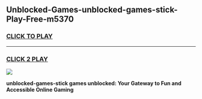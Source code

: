 
## Unblocked-Games-unblocked-games-stick-Play-Free-m5370
<h3>
<a href="https://premium76.site?title=unblocked-games-stick&ref=23A">CLICK TO PLAY</a></h3>
<hr>

<h3>
<a href="https://premium76.site?title=unblocked-games-stick&ref=23A">CLICK 2 PLAY</a>
  
</h3>

<a href="https://premium76.site?title=unblocked-games-stick&ref=23A"><img src="https://clearcache.store/games.png"></a>


**unblocked-games-stick games unblocked: Your Gateway to Fun and Accessible Online Gaming**
